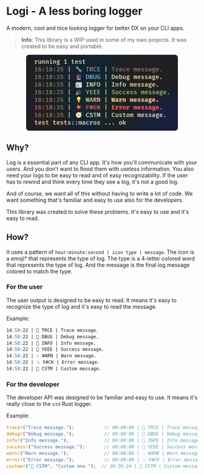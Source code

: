 # Logi - A less boring logger

A modern, cool and nice looking logger for better DX on your CLI apps.
> **Info**: This library is a WIP used in some of my own projects. It was created to be easy and portable.

<div align="center">
    <img src="./assets/logi.png" alt="Logi example" width="400px" height="200px"/>
</div>

## Why?

Log is a essential part of any CLI app. It's how you'll communicate with your users. And you don't want to flood them with useless information. You also need your logs to be easy to read and of easy recognizability. If the user has to rewind and think every time they see a log, it's not a good log.

And of course, we want all of this without having to write a lot of code. We want something that's familiar and easy to use also for the developers.

This library was created to solve these problems. It's easy to use and it's easy to read.

## How?

It uses a pattern of `hour:minute:second | icon type | message`. The icon is a emoji* that represents the type of log. The type is a 4-letter colored word that represents the type of log. And the message is the final log message colored to match the type.

### For the user

The user output is designed to be easy to read. It means it's easy to recognize the type of log and it's easy to read the message.

Example:

```md
14:58:22 | 🔧 TRCE | Trace message.
14:58:22 | 🔮 DBUG | Debug message.
14:58:22 | 📰 INFO | Info message.
14:58:22 | 🎉 YEEE | Success message.
14:58:22 | 💡 WARN | Warn message.
14:58:22 | 💥 F#CK | Error message.
14:58:22 | 🧭 CSTM | Custom message.
```

### For the developer

The developer API was designed to be familiar and easy to use. It means it's really close to the `std` Rust logger.

Example:

```rust
trace!("Trace message.");           // 00:00:00 | 🔧 TRCE | Trace message.
debug!("Debug message.");           // 00:00:00 | 🔮 DBUG | Debug message.
info!("Info message.");             // 00:00:00 | 📰 INFO | Info message.
success!("Success message.");       // 00:00:00 | 🎉 YEEE | Success message.
warn!("Warn message.");             // 00:00:00 | 💡 WARN | Warn message.
error!("Error message.");           // 00:00:00 | 💥 F#CK | Error message.
custom!("🧭 CSTM", "Custom one.");  // 20:39:24 | 🧭 CSTM | Custom message.
```
